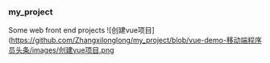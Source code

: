 ### my_project
Some web front end projects
![创建vue项目](https://github.com/Zhangxilonglong/my_project/blob/vue-demo-移动端程序员头条/images/创建vue项目.png
